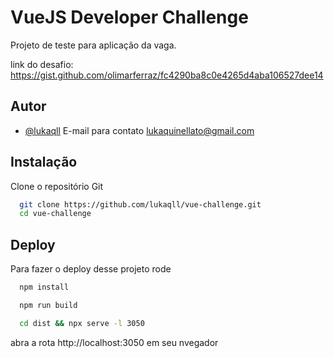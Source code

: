 
# VueJS Developer Challenge


Projeto de teste para aplicação da vaga.

link do desafio: https://gist.github.com/olimarferraz/fc4290ba8c0e4265d4aba106527dee14



## Autor

- [@lukaqll](https://github.com/lukaqll)
E-mail para contato lukaquinellato@gmail.com
## Instalação

Clone o repositório Git

```bash
  git clone https://github.com/lukaqll/vue-challenge.git
  cd vue-challenge
```
    
## Deploy

Para fazer o deploy desse projeto rode

```bash
  npm install
```

```bash
  npm run build
```

```bash
  cd dist && npx serve -l 3050
```

abra a rota http://localhost:3050 em seu nvegador

